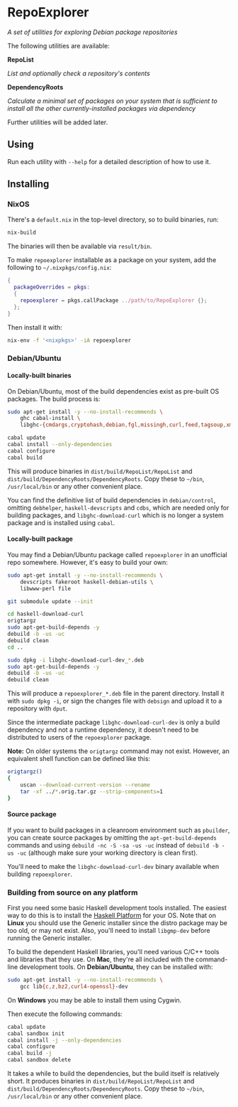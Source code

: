 RepoExplorer
============

*A set of utilities for exploring Debian package repositories*

The following utilities are available:

**RepoList**

*List and optionally check a repository's contents*

**DependencyRoots**

*Calculate a minimal set of packages on your system that is sufficient to
install all the other currently-installed packages via dependency*

Further utilities will be added later.

Using
-----

Run each utility with `--help` for a detailed description of how to use it.

Installing
----------

### NixOS

There's a `default.nix` in the top-level directory, so to build binaries, run:

```Bash
nix-build
```

The binaries will then be available via `result/bin`.

To make `repoexplorer` installable as a package on your system, add the following to `~/.nixpkgs/config.nix`:

```Nix
{
  packageOverrides = pkgs:
  {
    repoexplorer = pkgs.callPackage ../path/to/RepoExplorer {};
  };
}
```

Then install it with:

```Bash
nix-env -f '<nixpkgs>' -iA repoexplorer
```

### Debian/Ubuntu

#### Locally-built binaries

On Debian/Ubuntu, most of the build dependencies exist as pre-built OS packages. The build process is:

```Bash
sudo apt-get install -y --no-install-recommends \
	ghc cabal-install \
	libghc-{cmdargs,cryptohash,debian,fgl,missingh,curl,feed,tagsoup,xml}-dev

cabal update
cabal install --only-dependencies
cabal configure
cabal build
```

This will produce binaries in `dist/build/RepoList/RepoList` and `dist/build/DependencyRoots/DependencyRoots`. Copy these to `~/bin`, `/usr/local/bin` or any other convenient place.

You can find the definitive list of build dependencies in `debian/control`, omitting `debhelper`, `haskell-devscripts` and `cdbs`, which are needed only for building packages, and `libghc-download-curl` which is no longer a system package and is installed using `cabal`.

#### Locally-built package

You may find a Debian/Ubuntu package called `repoexplorer` in an unofficial repo somewhere. However, it's easy to build your own:

```Bash
sudo apt-get install -y --no-install-recommends \
	devscripts fakeroot haskell-debian-utils \
	libwww-perl file

git submodule update --init

cd haskell-download-curl
origtargz
sudo apt-get-build-depends -y
debuild -b -us -uc
debuild clean
cd ..

sudo dpkg -i libghc-download-curl-dev_*.deb
sudo apt-get-build-depends -y
debuild -b -us -uc
debuild clean
```

This will produce a `repoexplorer_*.deb` file in the parent directory. Install it with `sudo dpkg -i`, or sign the changes file with `debsign` and upload it to a repository with `dput`.

Since the intermediate package `libghc-download-curl-dev` is only a build dependency and not a runtime dependency, it doesn't need to be distributed to users of the `repoexplorer` package.

**Note:** On older systems the `origtargz` command may not exist. However, an equivalent shell function can be defined like this:

```Bash
origtargz()
{
	uscan --download-current-version --rename
	tar -xf ../*.orig.tar.gz --strip-components=1
}
```

#### Source package

If you want to build packages in a cleanroom environment such as `pbuilder`, you can create source packages by omitting the `apt-get-build-depends` commands and using `debuild -nc -S -sa -us -uc` instead of `debuild -b -us -uc` (although make sure your working directory is clean first).

You'll need to make the `libghc-download-curl-dev` binary available when building `repoexplorer`.

### Building from source on any platform

First you need some basic Haskell development tools installed. The easiest way to do this is to install the [Haskell Platform](https://www.haskell.org/platform/) for your OS. Note that on **Linux** you should use the Generic installer since the distro package may be too old, or may not exist. Also, you'll need to install `libgmp-dev` before running the Generic installer.

To build the dependent Haskell libraries, you'll need various C/C++ tools and libraries that they use. On **Mac**, they're all included with the command-line development tools. On **Debian/Ubuntu**, they can be installed with:

```Bash
sudo apt-get install -y --no-install-recommends \
	gcc lib{c,z,bz2,curl4-openssl}-dev
```

On **Windows** you may be able to install them using Cygwin.

Then execute the following commands:

```Bash
cabal update
cabal sandbox init
cabal install -j --only-dependencies
cabal configure
cabal build -j
cabal sandbox delete
```

It takes a while to build the dependencies, but the build itself is relatively short. It produces binaries in `dist/build/RepoList/RepoList` and `dist/build/DependencyRoots/DependencyRoots`. Copy these to `~/bin`, `/usr/local/bin` or any other convenient place.
